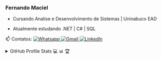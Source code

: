 ### Fernando Maciel


- Cursando Analise e Desenvolvimento de Sistemas | Uninabuco EAD
- Atualmente estudando .NET | C# | SQL

  <div> 

📫 Contatos: <a href="https://api.whatsapp.com/send?phone=5581986095673"> <img src="https://img.shields.io/badge/-Whatsapp-4CA143?style=flat&labelColor=4CA143&logo=whatsapp&logoColor=white" title="Text me" alt="Whatsapp"> </a> <a href="mailto:fernandoalves.m@hotmail.com"> <img src="https://img.shields.io/badge/-Gmail-c14438?style=flat&logo=Gmail&logoColor=white" title="Send me an email" alt="Gmail"> </a> <a href="https://www.linkedin.com/in/fernando-maciel-257645151//"> <img src="https://img.shields.io/badge/-LinkedIn-blue?style=flat&logo=Linkedin&logoColor=white" title="My Social Network" alt="LinkedIn"> </a>
 
 
 
<details>
    <summary align="left">GitHub Profile Stats 💻 📊 🏆</summary>
    <img src="https://github-readme-stats.vercel.app/api/top-langs/?username=macielfernando&langs_count=8&layout=compact&theme=gruvbox" align="left" width="365px" height="210" /> 
    <img src="https://github-readme-stats.vercel.app/api?username=macielfernando&show_icons=true&theme=gruvbox" width="465px" height="210" />
</details>



  



 

    
    

  

